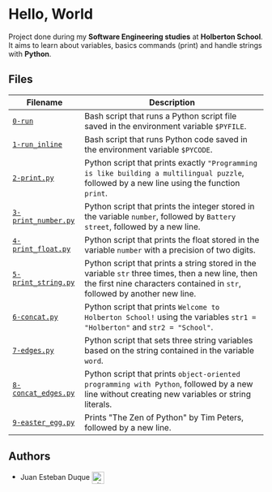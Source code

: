 # Hello, World
Project done during my **Software Engineering studies** at **Holberton School**. It aims to learn about variables, basics commands (print) and handle strings with **Python**.

## Files
| Filename | Description |
| -------- | ----------- |
| [`0-run`](./0-run) | Bash script that runs a Python script file saved in the environment variable `$PYFILE`. |
| [`1-run_inline`](./1-run_inline) | Bash script that runs Python code saved in the environment variable `$PYCODE`. |
| [`2-print.py`](./2-print.py) | Python script that prints exactly `"Programming is like building a multilingual puzzle`, followed by a new line using the function `print`. |
| [`3-print_number.py`](./3-print_number.py) | Python script that prints the integer stored in the variable `number`, followed by `Battery street`, followed by a new line. |
| [`4-print_float.py`](./4-print_float.py) | Python script that prints the float stored in the variable `number` with a precision of two digits. |
| [`5-print_string.py`](./5-print_string.py) | Python script that prints a string stored in the variable `str` three times, then a new line, then the first nine characters contained in `str`, followed by another new line. |
| [`6-concat.py`](./6-concat.py) | Python script that prints `Welcome to Holberton School!` using the variables `str1 = "Holberton"` and `str2 = "School"`. |
| [`7-edges.py`](./7-edges.py) | Python script that sets three string variables based on the string contained in the variable `word`. |
| [`8-concat_edges.py`](./8-concat_edges.py) | Python script that prints `object-oriented programming with Python`, followed by a new line without creating new variables or string literals. |
| [`9-easter_egg.py`](./9-easter_egg.py) | Prints "The Zen of Python" by Tim Peters, followed by a new line. |

## Authors

* Juan Esteban Duque <a href="https://github.com/Juanesduque1" rel="nofollow"><img align="center" alt="github" src="https://www.vectorlogo.zone/logos/github/github-tile.svg" height="24" /></a>